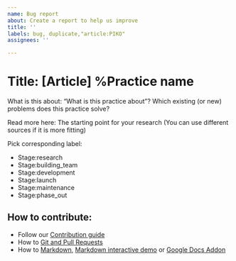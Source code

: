 ```yaml
---
name: Bug report
about: Create a report to help us improve
title: ''
labels: bug, duplicate,"article:PIKO"
assignees: ''

---
```

# Title: [Article] %Practice name

What is this about: “What is this practice about”? Which existing (or new) problems does this practice solve? 

Read more here: The starting point for your research (You can use different sources if it is more fitting)

Pick corresponding label: 
- Stage:research
- Stage:building_team
- Stage:development
- Stage:launch
- Stage:maintenance
- Stage:phase_out

## How to contribute:
- Follow our [Contribution guide]()
- How to [Git and Pull Requests]( https://github.com/firstcontributions/first-contributions/blob/master/README.md)
- How to [Markdown](https://guides.github.com/features/mastering-markdown/), [Markdown interactive demo](https://www.markdowntutorial.com/lesson/1/) or [Google Docs Addon](https://gsuite.google.com/marketplace/app/docs_to_markdown/700168918607)

